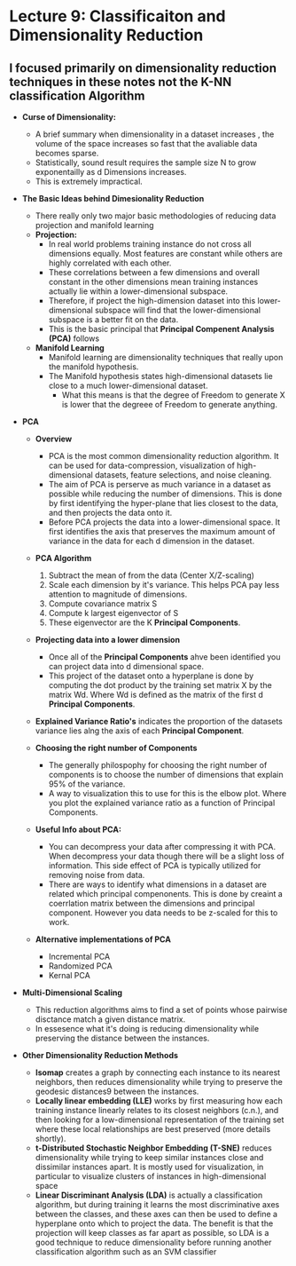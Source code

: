 # Lecture 9: Classificaiton and Dimensionality Reduction

## I focused primarily on dimensionality reduction techniques in these notes not the K-NN classification Algorithm

- **Curse of Dimensionality:**
    - A brief summary when dimensionality in a dataset increases , the volume of the space increases so fast that the avaliable data becomes sparse.
    - Statistically, sound result requires the sample size N to grow exponentailly as d Dimensions increases.
    - This is extremely impractical.

- **The Basic Ideas behind Dimesionality Reduction**
    - There really only two major basic methodologies of reducing data projection and manifold learning
    - **Projection:**
        - In real world problems training instance do not cross all dimensions equally. Most features are constant while others are highly correlated with each other.
        - These correlations between a few dimensions and overall constant in the other dimensions mean training instances actually lie within a lower-dimensional subspace. 
        - Therefore, if project the high-dimension dataset into this lower-dimensional subspace will find that the lower-dimensional subspace is a better fit on the data.
        - This is the basic principal that **Principal Compenent Analysis (PCA)** follows
    - **Manifold Learning**
        - Manifold learning are dimensionality techniques that really upon the manifold hypothesis.
        - The Manifold hypothesis states high-dimensional datasets lie close to a much lower-dimensional dataset. 
            - What this means is that the degree of Freedom to generate X is lower that the degreee of Freedom to generate anything.
    
- **PCA**
    - **Overview**
        - PCA is the most common dimensionality reduction algorithm. It can be used for data-compression, visualization of high-dimensional datasets, feature selections, and noise cleaning.
        - The aim of PCA is perserve as much variance in a dataset as possible while reducing the number of dimensions. This is done by first identifying the hyper-plane that lies closest to the data, and then projects the data onto it.
        - Before PCA projects the data into a lower-dimensional space. It first identifies the axis that preserves the maximum amount of  variance in the data for each d dimension in the dataset.
    
    - **PCA Algorithm**
        1. Subtract the mean of from the data (Center X/Z-scaling)
        2. Scale each dimension by it's variance. This helps PCA pay less attention to magnitude of dimensions.
        3. Compute covariance matrix S
        4. Compute k largest eigenvector of S
        5. These eigenvector are the K **Principal Components**.
    
    - **Projecting data into a lower dimension**
        - Once all of the **Principal Components** ahve been identified you can project data into d dimensional space. 
        - This project of the dataset onto a hyperplane is done by computing the dot product by the training set matrix X by the matrix
        Wd. Where Wd is defined as the matrix of the first d **Principal Components**.
    
    - **Explained Variance Ratio's** indicates the proportion of the datasets variance lies alng the axis of each **Principal Component**.

    - **Choosing the right number of Components**
        - The generally philospophy for choosing the right number of components is to choose the number of dimensions that explain 95% of the variance.
        - A way to visualization this to use for this is the elbow plot. Where you plot the explained variance ratio as a function of Principal Components.

    - **Useful Info about PCA:**
        - You can decompress your data after compressing it with PCA. When decompress your data though there will be a slight loss of information. This side effect of PCA is typically utilized for removing noise from data.
        - There are ways to identify what dimensions in a dataset are related which principal compenonents. This is done by creaint a coerrlation matrix between the dimensions and principal component. However you data needs to be z-scaled for this to work.
    
    - **Alternative implementations of PCA**
        - Incremental PCA
        - Randomized PCA
        - Kernal PCA

- **Multi-Dimensional Scaling**
    - This reduction algorithms aims to find a set of points whose pairwise disctance match a given distance matrix.
    - In essesence what it's doing is reducing dimensionality while preserving the distance between the instances.

- **Other Dimensionality Reduction Methods**
    - **Isomap** creates a graph by connecting each instance to its nearest neighbors, then reduces dimensionality while trying to preserve the geodesic distances9 between the instances.
    - **Locally linear embedding (LLE)** works by first measuring how each training instance linearly relates to its closest neighbors (c.n.), and then looking for a low-dimensional representation of the training set where these local relationships are best preserved (more details shortly).
    - **t-Distributed Stochastic Neighbor Embedding (T-SNE)** reduces dimensionality while trying to keep similar instances close and dissimilar instances apart. It is mostly used for visualization, in particular to visualize clusters of instances in high-dimensional space
    - **Linear Discriminant Analysis (LDA)** is actually a classification algorithm, but during training it learns the most discriminative axes between the classes, and these axes can then be used to define a hyperplane onto which to project the data. The benefit is that the projection will keep classes as far apart as possible, so LDA is a good technique to reduce dimensionality before running another classification algorithm such as an SVM classifier